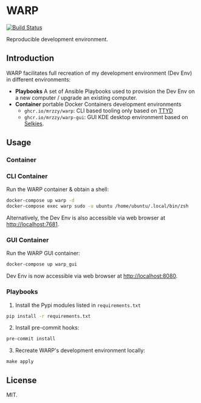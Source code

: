 # WARP

[![Build Status](https://github.com/mrzzy/warp/actions/workflows/box.yaml/badge.svg)](https://github.com/mrzzy/warp/actions/workflows/box.yaml)

Reproducible development environment.

## Introduction

WARP facilitates full recreation of my development environment (Dev Env) in different environments:

- **Playbooks** A set of Ansible Playbooks used to provision the Dev Env on a new computer / upgrade an existing computer.
- **Container** portable Docker Containers development environments
    - `ghcr.io/mrzzy/warp`: CLI based tooling only based on [TTYD](https://github.com/tsl0922/ttyd)
    - `ghcr.io/mrzzy/warp-gui`: GUI KDE desktop environment based on [Selkies](https://github.com/selkies-project/selkies).

## Usage

### Container

### CLI Container
Run the WARP container & obtain a shell:

```sh
docker-compose up warp -d
docker-compose exec warp sudo -u ubuntu /home/ubuntu/.local/bin/zsh
```

Alternatively, the Dev Env is also accessible via web browser at [http://localhost:7681](http://localhost:7681).

### GUI Container
Run the WARP GUI container:
```sh
docker-compose up warp_gui
```

Dev Env is now accessible via web browser at [http://localhost:8080](http://localhost:8080).

### Playbooks

1. Install the Pypi modules listed in `requirements.txt`

```sh
pip install -r requirements.txt
```

2. Install pre-commit hooks:

```sh
pre-commit install
```

3. Recreate WARP's development environment locally:

```
make apply
```

## License

MIT.

